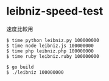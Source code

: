 # leibniz-speed-test

速度比較用

```
$ time python leibniz.py 100000000
$ time node leibniz.js 100000000
$ time php leibniz.php 100000000
$ time ruby leibniz.ruby 100000000

$ go build
$ ./leibniz 100000000
```
